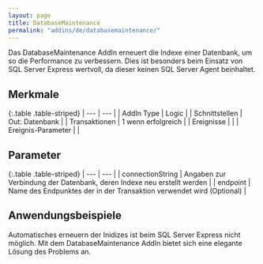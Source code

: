 ```yaml
---
layout: page
title: DatabaseMaintenance
permalink: "addins/de/databasemaintenance/"
---
```


Das DatabaseMaintenance AddIn erneuert die Indexe einer Datenbank, um so die Performance zu verbessern.
Dies ist besonders beim Einsatz von SQL Server Express wertvoll, da dieser keinen SQL Server Agent beinhaltet. 

## Merkmale

{:.table .table-striped}
| --- | --- |
| AddIn Type | Logic |
| Schnittstellen | Out: Datenbank |
| Transaktionen | 1 wenn erfolgreich |
| Ereignisse |  |
| Ereignis-Parameter |  |


## Parameter

{:.table .table-striped}
| --- | --- |
| connectionString | Angaben zur Verbindung der Datenbank, deren Indexe neu erstellt werden |
| endpoint | Name des Endpunktes der in der Transaktion verwendet wird (Optional) |


## Anwendungsbeispiele 

Automatisches erneuern der Inidizes ist beim SQL Server Express nicht möglich.
Mit dem DatabaseMaintenance AddIn bietet sich eine elegante Lösung des Problems an.
